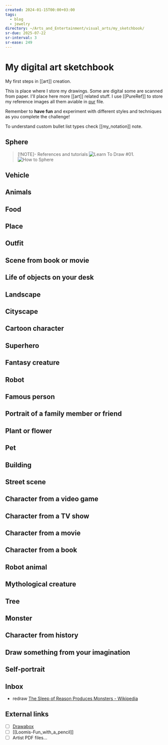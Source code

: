 ```yaml
---
created: 2024-01-15T00:00+03:00
tags:
  - blog
  - jewelry
directory: ~/Arts_and_Entertainment/visual_arts/my_sketchbook/
sr-due: 2025-07-22
sr-interval: 3
sr-ease: 249
---
```


# My digital art sketchbook

My first steps in [[art]] creation.

This is place where I store my drawings. Some are digital some are scanned from paper. I'll place here more [[art]] related stuff. I use [[PureRef]] to store my reference images all them aviable in [pur](./img/my_sketchbook.pur) file.

Remember to **have fun** and experiment with different styles and techniques as you complete the challenge!

To understand custom bullet list types check [[my_notation]] note.

## Sphere

> [!NOTE]- References and tutorials ![Learn To Draw #01](https://www.youtube.com/watch?v=ewMksAbgdBI). ![How to Sphere](https://www.youtube.com/watch?app=desktop&v=gE1CmIzQzgE)

## Vehicle

## Animals

## Food

## Place

## Outfit

## Scene from book or movie

## Life of objects on your desk

## Landscape

## Cityscape

## Cartoon character

## Superhero

## Fantasy creature

## Robot

## Famous person

## Portrait of a family member or friend

## Plant or flower

## Pet

## Building

## Street scene

## Character from a video game

## Character from a TV show

## Character from a movie

## Character from a book

## Robot animal

## Mythological creature

## Tree

## Monster

## Character from history

## Draw something from your imagination

## Self-portrait

## Inbox

- redraw [The Sleep of Reason Produces Monsters - Wikipedia](https://en.wikipedia.org/wiki/The_Sleep_of_Reason_Produces_Monsters)

## External links

- [ ] [Drawabox](https://drawabox.com/)
- [ ] [[Loomis-Fun_with_a_pencil]]
- [ ] Artist PDF files...
